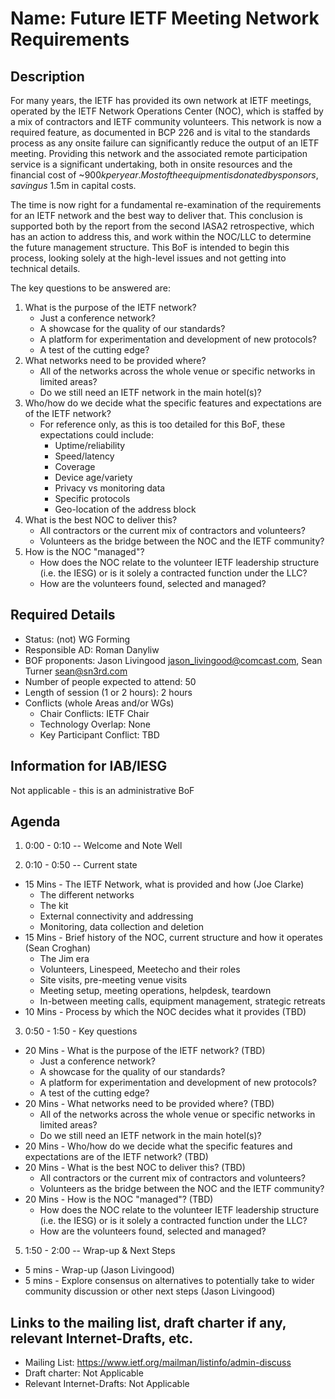 # Name: Future IETF Meeting Network Requirements
## Description 
For many years, the IETF has provided its own network at IETF meetings, operated by the IETF Network Operations Center (NOC), which is staffed by a mix of contractors and IETF community volunteers. This network is now a required feature, as documented in BCP 226 and is vital to the standards process as any onsite failure can significantly reduce the output of an IETF meeting. Providing this network and the associated remote participation service is a significant undertaking, both in onsite resources and the financial cost of ~$900k per year. Most of the equipment is donated by sponsors, saving us ~$1.5m in capital costs.

The time is now right for a fundamental re-examination of the requirements for an IETF network and the best way to deliver that. This conclusion is supported both by the report from the second IASA2 retrospective, which has an action to address this, and work within the NOC/LLC to determine the future management structure. This BoF is intended to begin this process, looking solely at the high-level issues and not getting into technical details.

The key questions to be answered are:

1. What is the purpose of the IETF network?
    * Just a conference network?
    * A showcase for the quality of our standards?
    * A platform for experimentation and development of new protocols?
    * A test of the cutting edge?
2. What networks need to be provided where?
    * All of the networks across the whole venue or specific networks in limited areas?
    * Do we still need an IETF network in the main hotel(s)?
3. Who/how do we decide what the specific features and expectations are of the IETF network?
    * For reference only, as this is too detailed for this BoF, these expectations could include:
        * Uptime/reliability
        * Speed/latency
        * Coverage
        * Device age/variety
        * Privacy vs monitoring data
        * Specific protocols
        * Geo-location of the address block
4. What is the best NOC to deliver this?
    * All contractors or the current mix of contractors and volunteers?
    * Volunteers as the bridge between the NOC and the IETF community?
5. How is the NOC "managed"?
    * How does the NOC relate to the volunteer IETF leadership structure (i.e. the IESG) or is it solely a contracted function under the LLC?
    * How are the volunteers found, selected and managed?

## Required Details
- Status: (not) WG Forming
- Responsible AD: Roman Danyliw
- BOF proponents: Jason Livingood <jason_livingood@comcast.com>, Sean Turner <sean@sn3rd.com>
- Number of people expected to attend: 50
- Length of session (1 or 2 hours): 2 hours
- Conflicts (whole Areas and/or WGs)
   - Chair Conflicts: IETF Chair
   - Technology Overlap: None
   - Key Participant Conflict: TBD

## Information for IAB/IESG
Not applicable - this is an administrative BoF

## Agenda
1. 0:00 - 0:10 -- Welcome and Note Well

2. 0:10 - 0:50 -- Current state
* 15 Mins - The IETF Network, what is provided and how (Joe Clarke)
    * The different networks
    * The kit
    * External connectivity and addressing
    * Monitoring, data collection and deletion
* 15 Mins - Brief history of the NOC, current structure and how it operates (Sean Croghan)
    * The Jim era
    * Volunteers, Linespeed, Meetecho and their roles
    * Site visits, pre-meeting venue visits
    * Meeting setup, meeting operations, helpdesk, teardown
    * In-between meeting calls, equipment management, strategic retreats
* 10 Mins - Process by which the NOC decides what it provides (TBD)

3. 0:50 - 1:50 - Key questions
* 20 Mins - What is the purpose of the IETF network? (TBD)
    * Just a conference network?
    * A showcase for the quality of our standards?
    * A platform for experimentation and development of new protocols?
    * A test of the cutting edge?
* 20 Mins - What networks need to be provided where? (TBD)
    * All of the networks across the whole venue or specific networks in limited areas?
    * Do we still need an IETF network in the main hotel(s)?
* 20 Mins - Who/how do we decide what the specific features and expectations are of the IETF network? (TBD)
* 20 Mins - What is the best NOC to deliver this? (TBD)
    * All contractors or the current mix of contractors and volunteers?
    * Volunteers as the bridge between the NOC and the IETF community?
* 20 Mins - How is the NOC "managed"? (TBD)
    * How does the NOC relate to the volunteer IETF leadership structure (i.e. the IESG) or is it solely a contracted function under the LLC?
    * How are the volunteers found, selected and managed?

5. 1:50 - 2:00 -- Wrap-up & Next Steps
* 5 mins - Wrap-up (Jason Livingood)
* 5 mins - Explore consensus on alternatives to potentially take to wider community discussion or other next steps (Jason Livingood)

## Links to the mailing list, draft charter if any, relevant Internet-Drafts, etc.
   - Mailing List: https://www.ietf.org/mailman/listinfo/admin-discuss
   - Draft charter: Not Applicable
   - Relevant Internet-Drafts: Not Applicable
